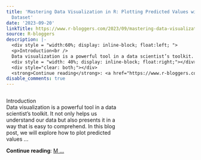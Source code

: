 ```yaml
---
title: 'Mastering Data Visualization in R: Plotting Predicted Values with the mtcars
  Dataset'
date: '2023-09-20'
linkTitle: https://www.r-bloggers.com/2023/09/mastering-data-visualization-in-r-plotting-predicted-values-with-the-mtcars-dataset/
source: R-bloggers
description: |-
  <div style = "width:60%; display: inline-block; float:left; ">
  <p>Introduction<br />
  Data visualization is a powerful tool in a data scientist’s toolkit. It not only helps us understand our data but also presents it in a way that is easy to comprehend. In this blog post, we will explore how to plot predicted values ...</p></div>
  <div style = "width: 40%; display: inline-block; float:right;"></div>
  <div style="clear: both;"></div>
  <strong>Continue reading</strong>: <a href="https://www.r-bloggers.com/2023/09/mastering-data-visualization-in-r-plotting-predicted-values-with-the-mtcars-dataset/">M ...
disable_comments: true
---
```

<div style = "width:60%; display: inline-block; float:left; ">
<p>Introduction<br />
Data visualization is a powerful tool in a data scientist’s toolkit. It not only helps us understand our data but also presents it in a way that is easy to comprehend. In this blog post, we will explore how to plot predicted values ...</p></div>
<div style = "width: 40%; display: inline-block; float:right;"></div>
<div style="clear: both;"></div>
<strong>Continue reading</strong>: <a href="https://www.r-bloggers.com/2023/09/mastering-data-visualization-in-r-plotting-predicted-values-with-the-mtcars-dataset/">M ...